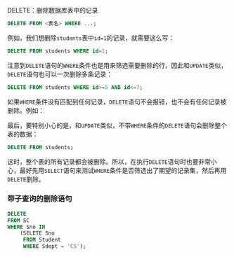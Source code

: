 DELETE：删除数据库表中的记录

```sql
DELETE FROM <表名> WHERE ...;
```

例如，我们想删除`students`表中`id=1`的记录，就需要这么写：

```sql
DELETE FROM students WHERE id=1;
```

注意到`DELETE`语句的`WHERE`条件也是用来筛选需要删除的行，因此和`UPDATE`类似，`DELETE`语句也可以一次删除多条记录：

```sql
DELETE FROM students WHERE id>=5 AND id<=7;
```

如果`WHERE`条件没有匹配到任何记录，`DELETE`语句不会报错，也不会有任何记录被删除。例如：

最后，要特别小心的是，和`UPDATE`类似，不带`WHERE`条件的`DELETE`语句会删除整个表的数据：

```sql
DELETE FROM students;
```

这时，整个表的所有记录都会被删除。所以，在执行`DELETE`语句时也要非常小心，最好先用`SELECT`语句来测试`WHERE`条件是否筛选出了期望的记录集，然后再用`DELETE`删除。

### 带子查询的删除语句

```sql
DELETE 
FROM SC
WHERE Sno IN
	(SELETE Sno
     FROM Student
     WHERE Sdept = 'CS');
```

